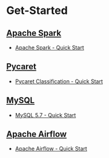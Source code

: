 # Get-Started

## [Apache Spark](https://github.com/hansung-dev/Quick-Start/tree/main/spark)

* [Apache Spark - Quick Start](https://github.com/hansung-dev/Get-Started/blob/main/spark/Apache%20Spark%20-%20Quick%20Start.md)

## [Pycaret](https://github.com/hansung-dev/Quick-Start/tree/main/Pycaret)

* [Pycaret Classification - Quick Start](https://github.com/hansung-dev/Get-Started/blob/main/Pycaret/Pycaret%20Classification%20-%20Quick%20Start.md)

## [MySQL](https://github.com/hansung-dev/Quick-Start/tree/main/MySQL)

* [MySQL 5.7 - Quick Start](https://github.com/hansung-dev/Quick-Start/blob/main/MySQL/MySQL%205.7%20-%20Quick%20Start.md)

## [Apache Airflow](https://github.com/hansung-dev/Quick-Start/tree/main/MySQL)

* [Apache Airflow - Quick Start](https://github.com/hansung-dev/Quick-Start/blob/main/Airflow/Apache%20Airflow%20-%20Quick%20Start.md)


